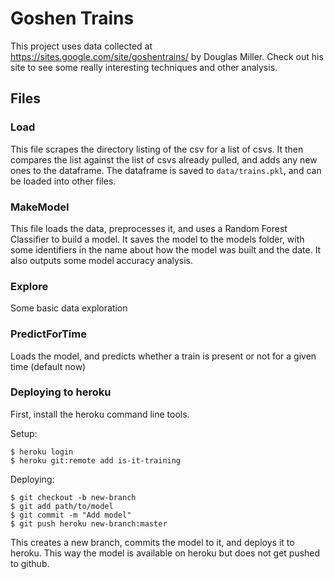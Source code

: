 # Goshen Trains

This project uses data collected at https://sites.google.com/site/goshentrains/ by Douglas Miller. Check out his site to see some really interesting techniques and other analysis.

## Files

### Load

This file scrapes the directory listing of the csv for a list of csvs. It then compares the list against the list of csvs already pulled, and adds any new ones to the dataframe. The dataframe is saved to `data/trains.pkl`, and can be loaded into other files.

### MakeModel

This file loads the data, preprocesses it, and uses a Random Forest Classifier to build a model. It saves the model to the models folder, with some identifiers in the name about how the model was built and the date. It also outputs some model accuracy analysis.

### Explore

Some basic data exploration

### PredictForTime

Loads the model, and predicts whether a train is present or not for a given time (default now)

### Deploying to heroku

First, install the heroku command line tools.

Setup:

```
$ heroku login
$ heroku git:remote add is-it-training
```

Deploying:

```
$ git checkout -b new-branch
$ git add path/to/model
$ git commit -m "Add model"
$ git push heroku new-branch:master
```

This creates a new branch, commits the model to it, and deploys it to heroku.
This way the model is available on heroku but does not get pushed to github.
